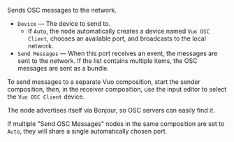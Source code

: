 Sends OSC messages to the network.

   - `Device` — The device to send to.
      - If `Auto`, the node automatically creates a device named `Vuo OSC Client`, chooses an available port, and broadcasts to the local network.
   - `Send Messages` — When this port receives an event, the messages are sent to the network.  If the list contains multiple items, the OSC messages are sent as a bundle.

To send messages to a separate Vuo composition, start the sender composition, then, in the receiver composition, use the input editor to select the `Vuo OSC Client` device.

The node advertises itself via Bonjour, so OSC servers can easily find it.

If multiple "Send OSC Messages" nodes in the same composition are set to `Auto`, they will share a single automatically chosen port.

